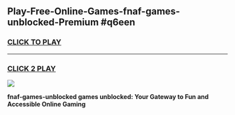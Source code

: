 
## Play-Free-Online-Games-fnaf-games-unblocked-Premium #q6een
<h3>
<a href="https://premium.freeplayer.one?title=fnaf-games-unblocked&ref=8M">CLICK TO PLAY</a></h3>
<hr>

<h3>
<a href="https://premium.freeplayer.one?title=fnaf-games-unblocked&ref=8M">CLICK 2 PLAY</a>
  
</h3>

<a href="https://premium.freeplayer.one?title=fnaf-games-unblocked&ref=8M"><img src="https://clearcache.store/games.png"></a>


**fnaf-games-unblocked games unblocked: Your Gateway to Fun and Accessible Online Gaming**

